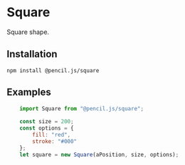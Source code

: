 # Square

Square shape.


## Installation

    npm install @pencil.js/square


## Examples

```js
    import Square from "@pencil.js/square";
    
    const size = 200;
    const options = {
        fill: "red",
        stroke: "#000"
    };
    let square = new Square(aPosition, size, options);
```
